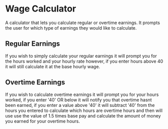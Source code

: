# **Wage Calculator**
A calculator that lets you calculate regular or overtime earnings. It prompts the user for which type of earnings they would like to calculate.

## **Regular Earnings**
If you wish to simply calculate your regular earnings it will prompt you for the hours worked and your hourly rate however, if you enter hours above 40 it will still
calculate it at the base hourly wage.

## **Overtime Earnings**
If you wish to calculate overtime earnings it will prompt you for your hours worked, if you enter '40' OR below it will notify you that overtime hasnt been earned,
if you enter a value above '40' it will subtract '40' from the hours you entered to calculate which hours are overtime hours and then will use use the value of 1.5 times base pay
and calculate the amount of money you earned for your overtime hours.
